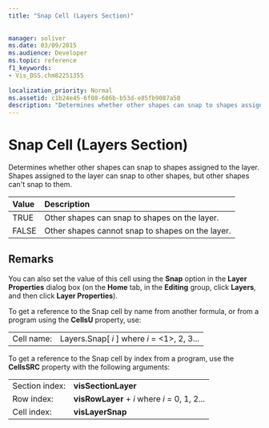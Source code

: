 ```yaml
---
title: "Snap Cell (Layers Section)"
 
 
manager: soliver
ms.date: 03/09/2015
ms.audience: Developer
ms.topic: reference
f1_keywords:
- Vis_DSS.chm82251355
 
localization_priority: Normal
ms.assetid: c1b24e45-6f08-686b-b53d-e85fb9087a50
description: "Determines whether other shapes can snap to shapes assigned to the layer. Shapes assigned to the layer can snap to other shapes, but other shapes can't snap to them."
---
```


# Snap Cell (Layers Section)

Determines whether other shapes can snap to shapes assigned to the layer. Shapes assigned to the layer can snap to other shapes, but other shapes can't snap to them.
  
|**Value**|**Description**|
|:-----|:-----|
|TRUE  <br/> |Other shapes can snap to shapes on the layer.  <br/> |
|FALSE  <br/> |Other shapes cannot snap to shapes on the layer.  <br/> |
   
## Remarks

You can also set the value of this cell using the **Snap** option in the **Layer Properties** dialog box (on the **Home** tab, in the **Editing** group, click **Layers**, and then click **Layer Properties**).
  
To get a reference to the Snap cell by name from another formula, or from a program using the **CellsU** property, use: 
  
|||
|:-----|:-----|
|Cell name:  <br/> |Layers.Snap[ *i*  ] where  *i*  = <1>, 2, 3...  <br/> |
   
To get a reference to the Snap cell by index from a program, use the **CellsSRC** property with the following arguments: 
  
|||
|:-----|:-----|
|Section index:  <br/> |**visSectionLayer** <br/> |
|Row index:  <br/> |**visRowLayer** +  *i*  where  *i*  = 0, 1, 2...  <br/> |
|Cell index:  <br/> |**visLayerSnap** <br/> |
   

